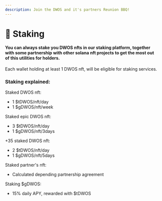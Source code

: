 ```yaml
---
description: Join the DWOS and it's partners Reunion BBQ!
---
```


# 🥩 Staking

#### You can always stake you DWOS nfts in our staking platform, together with some partnership with other solana nft projects to get the most out of this utilities for holders.

Each wallet holding at least 1 DWOS nft, will be eligible for staking services.



### Staking explained:

Staked DWOS nft:

* 1 $tDWOS/nft/day
* 1 $gDWOS/nft/week

Staked epic DWOS nft:

* 3 $tDWOS/nft/day
* 1 $gDWOS/nft/3days

\+35 staked DWOS nft:

* 2 $tDWOS/nft/day
* 1 $gDWOS/nft/5days

Staked partner's nft:

* Calculated depending partnership agreement

Staking $gDWOS:

* 15% daily APY, rewarded with $tDWOS
